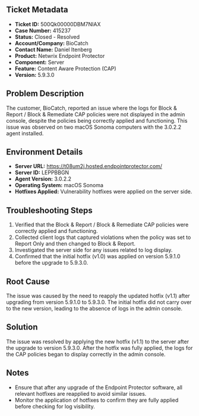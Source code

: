 ## Ticket Metadata
- **Ticket ID:** 500Qk00000DBM7NIAX
- **Case Number:** 415237
- **Status:** Closed - Resolved
- **Account/Company:** BioCatch
- **Contact Name:** Daniel Itenberg
- **Product:** Netwrix Endpoint Protector
- **Component:** Server
- **Feature:** Content Aware Protection (CAP)
- **Version:** 5.9.3.0

## Problem Description
The customer, BioCatch, reported an issue where the logs for Block & Report / Block & Remediate CAP policies were not displayed in the admin console, despite the policies being correctly applied and functioning. This issue was observed on two macOS Sonoma computers with the 3.0.2.2 agent installed.

## Environment Details
- **Server URL:** https://t08um2j.hosted.endpointprotector.com/
- **Server ID:** LEPPBBGN
- **Agent Version:** 3.0.2.2
- **Operating System:** macOS Sonoma
- **Hotfixes Applied:** Vulnerability hotfixes were applied on the server side.

## Troubleshooting Steps
1. Verified that the Block & Report / Block & Remediate CAP policies were correctly applied and functioning.
2. Collected client logs that captured violations when the policy was set to Report Only and then changed to Block & Report.
3. Investigated the server side for any issues related to log display.
4. Confirmed that the initial hotfix (v1.0) was applied on version 5.9.1.0 before the upgrade to 5.9.3.0.

## Root Cause
The issue was caused by the need to reapply the updated hotfix (v1.1) after upgrading from version 5.9.1.0 to 5.9.3.0. The initial hotfix did not carry over to the new version, leading to the absence of logs in the admin console.

## Solution
The issue was resolved by applying the new hotfix (v1.1) to the server after the upgrade to version 5.9.3.0. After the hotfix was fully applied, the logs for the CAP policies began to display correctly in the admin console.

## Notes
- Ensure that after any upgrade of the Endpoint Protector software, all relevant hotfixes are reapplied to avoid similar issues.
- Monitor the application of hotfixes to confirm they are fully applied before checking for log visibility.